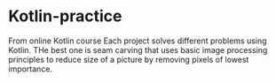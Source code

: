 # Kotlin-practice
From online Kotlin course
Each project solves different problems using Kotlin. 
THe best one is seam carving that uses basic image processing principles to reduce size of a picture by removing pixels of lowest importance.
